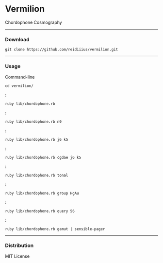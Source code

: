 # Vermilion
Chordophone Cosmography

---

### Download

    git clone https://github.com/reidiiius/vermilion.git

---

### Usage
Command-line

    cd vermilion/

:

    ruby lib/chordophone.rb

:

    ruby lib/chordophone.rb n0

:

    ruby lib/chordophone.rb j6 k5

:

    ruby lib/chordophone.rb cgdae j6 k5

:

    ruby lib/chordophone.rb tonal

:

    ruby lib/chordophone.rb group HgAu

:

    ruby lib/chordophone.rb query 56

:

    ruby lib/chordophone.rb gamut | sensible-pager

---

### Distribution
MIT License

